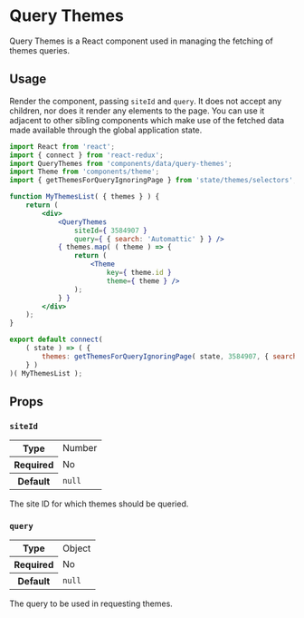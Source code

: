 Query Themes
============

Query Themes is a React component used in managing the fetching of themes queries.

## Usage

Render the component, passing `siteId` and `query`. It does not accept any children, nor does it render any elements to the page. You can use it adjacent to other sibling components which make use of the fetched data made available through the global application state.

```jsx
import React from 'react';
import { connect } from 'react-redux';
import QueryThemes from 'components/data/query-themes';
import Theme from 'components/theme';
import { getThemesForQueryIgnoringPage } from 'state/themes/selectors';

function MyThemesList( { themes } ) {
	return (
		<div>
			<QueryThemes
				siteId={ 3584907 }
				query={ { search: 'Automattic' } } />
			{ themes.map( ( theme ) => {
				return (
					<Theme
						key={ theme.id }
						theme={ theme } />
				);
			} }
		</div>
	);
}

export default connect(
	( state ) => ( {
		themes: getThemesForQueryIgnoringPage( state, 3584907, { search: 'Automattic' } )
	} )
)( MyThemesList );
```

## Props

### `siteId`

<table>
	<tr><th>Type</th><td>Number</td></tr>
	<tr><th>Required</th><td>No</td></tr>
	<tr><th>Default</th><td><code>null</code></td></tr>
</table>

The site ID for which themes should be queried.

### `query`

<table>
	<tr><th>Type</th><td>Object</td></tr>
	<tr><th>Required</th><td>No</td></tr>
	<tr><th>Default</th><td><code>null</code></td></tr>
</table>

The query to be used in requesting themes.
